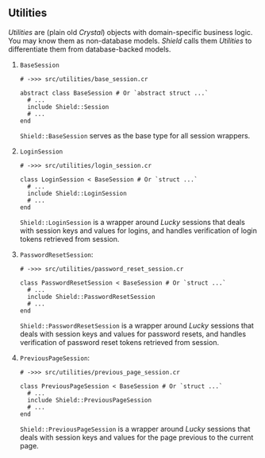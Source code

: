 ## Utilities

*Utilities* are (plain old *Crystal*) objects with domain-specific business logic. You may know them as non-database models. *Shield* calls them *Utilities* to differentiate them from database-backed models.

1. `BaseSession`

   ```crystal
   # ->>> src/utilities/base_session.cr

   abstract class BaseSession # Or `abstract struct ...`
     # ...
     include Shield::Session
     # ...
   end
   ```

   `Shield::BaseSession` serves as the base type for all session wrappers.

1. `LoginSession`

   ```crystal
   # ->>> src/utilities/login_session.cr

   class LoginSession < BaseSession # Or `struct ...`
     # ...
     include Shield::LoginSession
     # ...
   end
   ```

   `Shield::LoginSession` is a wrapper around *Lucky* sessions that deals with session keys and values for logins, and handles verification of login tokens retrieved from session.

1. `PasswordResetSession`:

   ```crystal
   # ->>> src/utilities/password_reset_session.cr

   class PasswordResetSession < BaseSession # Or `struct ...`
     # ...
     include Shield::PasswordResetSession
     # ...
   end
   ```

   `Shield::PasswordResetSession` is a wrapper around *Lucky* sessions that deals with session keys and values for password resets, and handles verification of password reset tokens retrieved from session.

1. `PreviousPageSession`:

   ```crystal
   # ->>> src/utilities/previous_page_session.cr

   class PreviousPageSession < BaseSession # Or `struct ...`
     # ...
     include Shield::PreviousPageSession
     # ...
   end
   ```

   `Shield::PreviousPageSession` is a wrapper around *Lucky* sessions that deals with session keys and values for the page previous to the current page.
